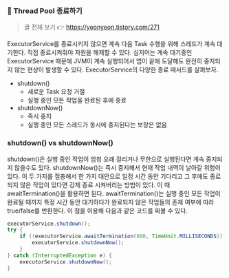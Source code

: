 ### 🌠 Thread Pool 종료하기
> 글 전체 보기 👉 https://yeonyeon.tistory.com/271

ExecutorService를 종료시키지 않으면 계속 다음 Task 수행을 위해 스레드가 계속 대기한다. 직접 종료시켜줘야 자원을 해제할 수 있다. 심지어는 계속 대기중인 ExecutorService 때문에 JVM이
계속 실행되어서 앱이 끝에 도달해도 완전히 중지되지 않는 현상이 발생할 수 있다. ExecutorService의 다양한 종료 메서드를 살펴보자.

- shutdown()
    - 새로운 Task 요청 거절
    - 실행 중인 모든 작업을 완료된 후에 종료
- shutdownNow()
    - 즉시 중지
    - 실행 중인 모든 스레드가 동시에 중지된다는 보장은 없음

### shutdown() vs shutdownNow()
shutdown()은 실행 중인 작업이 엄청 오래 걸리거나 무한으로 실행된다면 계속 중지되지 않을수도 있다. shutdownNow()는 즉시 중지해서 현재 작업 내역이 날아갈 위험이 있다. 이 두 가지를 절충해서 한
가지 대안으로 일정 시간 동안 기다리고 그 후에도 종료되지 않은 작업이 있다면 강제 종료 시켜버리는 방법이 있다. 이 때 awaitTermination()을 활용하면 된다. awaitTermination()는 실행
중인 모든 작업이 완료될 때까지 특정 시간 동안 대기하다가 완료되지 않은 작업들의 존재 여부에 따라 true/false를 반환한다. 이 점을 이용해 다음과 같은 코드를 짜볼 수 있다.

```java
executorService.shutdown();
try {
    if (!executorService.awaitTermination(800, TimeUnit.MILLISECONDS)) {
        executorService.shutdownNow();
    } 
} catch (InterruptedException e) {
    executorService.shutdownNow();
}
```
